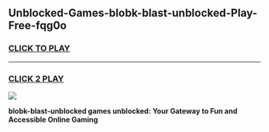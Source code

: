 
## Unblocked-Games-blobk-blast-unblocked-Play-Free-fqg0o
<h3>
<a href="https://premium76.site?title=blobk-blast-unblocked&ref=18A1">CLICK TO PLAY</a></h3>
<hr>

<h3>
<a href="https://premium76.site?title=blobk-blast-unblocked&ref=18A1">CLICK 2 PLAY</a>
  
</h3>

<a href="https://premium76.site?title=blobk-blast-unblocked&ref=18A1"><img src="https://clearcache.store/games.png"></a>


**blobk-blast-unblocked games unblocked: Your Gateway to Fun and Accessible Online Gaming**
